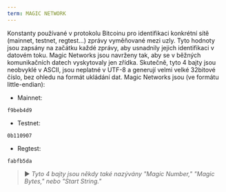 ```yaml
---
term: MAGIC NETWORK
---
```


Konstanty používané v protokolu Bitcoinu pro identifikaci konkrétní sítě (mainnet, testnet, regtest...) zprávy vyměňované mezi uzly. Tyto hodnoty jsou zapsány na začátku každé zprávy, aby usnadnily jejich identifikaci v datovém toku. Magic Networks jsou navrženy tak, aby se v běžných komunikačních datech vyskytovaly jen zřídka. Skutečně, tyto 4 bajty jsou neobvyklé v ASCII, jsou neplatné v UTF-8 a generují velmi velké 32bitové číslo, bez ohledu na formát ukládání dat. Magic Networks jsou (ve formátu little-endian):
* Mainnet:

```text
f9beb4d9
```

* Testnet:

```text
0b110907
```

* Regtest:

```text
fabfb5da
```

> ► *Tyto 4 bajty jsou někdy také nazývány "Magic Number," "Magic Bytes," nebo "Start String."*